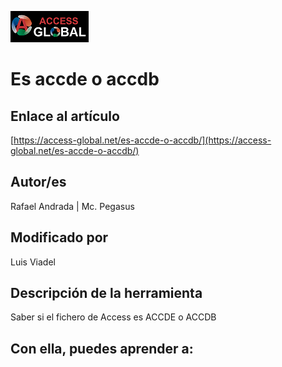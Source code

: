 ![Access-global](https://github.com/AccessGlobal/VBA-Code/blob/fd1bfe6a777803909b2d3f1a795103dfd51d9045/blob/main/Images/Logo1.png)   
# Es accde o accdb

## Enlace al artículo

[https://access-global.net/es-accde-o-accdb/](https://access-global.net/es-accde-o-accdb/)

## Autor/es
Rafael Andrada | Mc. Pegasus

## Modificado por
Luis Viadel

## Descripción de la herramienta
Saber si el fichero de Access es ACCDE o ACCDB

## Con ella, puedes aprender a:
